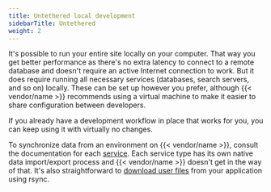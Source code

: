 ```yaml
---
title: Untethered local development
sidebarTitle: Untethered
weight: 2
---
```


It's possible to run your entire site locally on your computer.
That way you get better performance as there's no extra latency to connect to a remote database and doesn't require an active Internet connection to work.
But it does require running all necessary services (databases, search servers, and so on) locally.
These can be set up however you prefer, although {{< vendor/name >}} recommends using a virtual machine to make it easier to share configuration between developers.

If you already have a development workflow in place that works for you, you can keep using it with virtually no changes.

To synchronize data from an environment on {{< vendor/name >}}, consult the documentation for each [service](../../add-services/_index.md).
Each service type has its own native data import/export process and {{< vendor/name >}} doesn't get in the way of that.
It's also straightforward to [download user files](../../tutorials/exporting.md) from your application using rsync.
